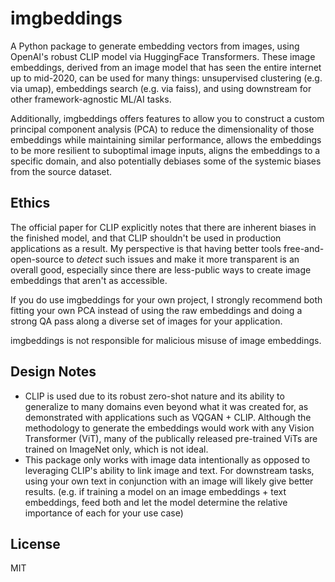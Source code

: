 # imgbeddings

A Python package to generate embedding vectors from images, using OpenAI's robust CLIP model via HuggingFace Transformers. These image embeddings, derived from an image model that has seen the entire internet up to mid-2020, can be used for many things: unsupervised clustering (e.g. via umap), embeddings search (e.g. via faiss), and using downstream for other framework-agnostic ML/AI tasks.

Additionally, imgbeddings offers features to allow you to construct a custom principal component analysis (PCA) to reduce the dimensionality of those embeddings while maintaining similar performance, allows the embeddings to be more resilient to suboptimal image inputs, aligns the embeddings to a specific domain, and also potentially debiases some of the systemic biases from the source dataset.

## Ethics

The official paper for CLIP explicitly notes that there are inherent biases in the finished model, and that CLIP shouldn't be used in production applications as a result. My perspective is that having better tools free-and-open-source to _detect_ such issues and make it more transparent is an overall good, especially since there are less-public ways to create image embeddings that aren't as accessible.

If you do use imgbeddings for your own project, I strongly recommend both fitting your own PCA instead of using the raw embeddings and doing a strong QA pass along a diverse set of images for your application.

imgbeddings is not responsible for malicious misuse of image embeddings.

## Design Notes

- CLIP is used due to its robust zero-shot nature and its ability to generalize to many domains even beyond what it was created for, as demonstrated with applications such as VQGAN + CLIP. Although the methodology to generate the embeddings would work with any Vision Transformer (ViT), many of the publically released pre-trained ViTs are trained on ImageNet only, which is not ideal.
- This package only works with image data intentionally as opposed to leveraging CLIP's ability to link image and text. For downstream tasks, using your own text in conjunction with an image will likely give better results. (e.g. if training a model on an image embeddings + text embeddings, feed both and let the model determine the relative importance of each for your use case)

## License

MIT
